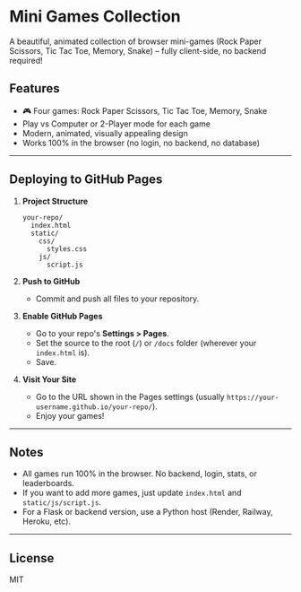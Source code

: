 # Mini Games Collection

A beautiful, animated collection of browser mini-games (Rock Paper Scissors, Tic Tac Toe, Memory, Snake) – fully client-side, no backend required!

## Features
- 🎮 Four games: Rock Paper Scissors, Tic Tac Toe, Memory, Snake
- Play vs Computer or 2-Player mode for each game
- Modern, animated, visually appealing design
- Works 100% in the browser (no login, no backend, no database)

---

## Deploying to GitHub Pages

1. **Project Structure**
   ```
   your-repo/
     index.html
     static/
       css/
         styles.css
       js/
         script.js
   ```

2. **Push to GitHub**
   - Commit and push all files to your repository.

3. **Enable GitHub Pages**
   - Go to your repo's **Settings > Pages**.
   - Set the source to the root (`/`) or `/docs` folder (wherever your `index.html` is).
   - Save.

4. **Visit Your Site**
   - Go to the URL shown in the Pages settings (usually `https://your-username.github.io/your-repo/`).
   - Enjoy your games!

---

## Notes
- All games run 100% in the browser. No backend, login, stats, or leaderboards.
- If you want to add more games, just update `index.html` and `static/js/script.js`.
- For a Flask or backend version, use a Python host (Render, Railway, Heroku, etc).

---

## License
MIT 
